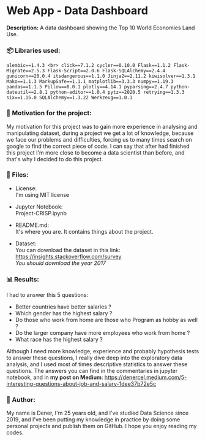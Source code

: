 # Web App - Data Dashboard
**Description:** A data dashboard showing the Top 10 World Economies Land Use.

### :package: Libraries used:
`alembic==1.4.3 <br>
click==7.1.2
cycler==0.10.0
Flask==1.1.2
Flask-Migrate==2.5.3
Flask-Script==2.0.6
Flask-SQLAlchemy==2.4.4
gunicorn==20.0.4
itsdangerous==1.1.0
Jinja2==2.11.2
kiwisolver==1.3.1
Mako==1.1.3
MarkupSafe==1.1.1
matplotlib==3.3.3
numpy==1.19.3
pandas==1.1.5
Pillow==8.0.1
plotly==4.14.1
pyparsing==2.4.7
python-dateutil==2.8.1
python-editor==1.0.4
pytz==2020.5
retrying==1.3.3
six==1.15.0
SQLAlchemy==1.3.22
Werkzeug==1.0.1`

### :muscle: Motivation for the project:
My motivation for this project was to gain more experience in analysing and manipulating dataset, during a project we get a lot of knowledge, because we face our problems and difficulties, forcing us to many times search on google to find the correct piece of code. I can say that after had finished this project I'm more close to become a data scientist than before, and that's why I decided to do this project.



### :open_file_folder: Files:
* License:<br>
I'm using MIT license

* Jupyter Notebook:<br>
Project-CRISP.ipynb

* README.md:<br>
It's where you are. It contains things about the project.
* Dataset:<br>
You can download the dataset in this link: https://insights.stackoverflow.com/survey <br>
*You should download the year 2017* 

### :bar_chart: Results:

I had to answer this 5 questions:

* Better countries have better salaries ?
* Which gender has the highest salary ?
* Do those who work from home are those who Program as hobby as well ?
* Do the larger company have more employees who work from home ?
* What race has the highest salary ?

Although I need more knowledge, experience and probably hypothesis tests to answer these questions, I really dive deep into the exploratory data analysis, and I used most of times descriptive statistics to answer these questions.
The answers you can find in the commentaries in jupyter notebook, and in **my post on Medium**:
https://denercel.medium.com/5-interesting-questions-about-job-and-salary-1dee37b72e5c

### :boy: Author:
My name is Dener, I'm 25 years old, and I've studied Data Science since 2019, and I've been putting my knowledge in practice by doing some personal projects and publish them on GitHub.
I hope you enjoy reading my codes.

